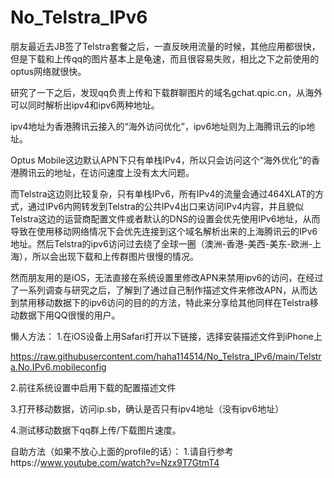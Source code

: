 # No_Telstra_IPv6
朋友最近去JB签了Telstra套餐之后，一直反映用流量的时候，其他应用都很快，但是下载和上传qq的图片基本上是龟速，而且很容易失败，相比之下之前使用的optus网络就很快。

研究了一下之后，发现qq负责上传和下载群聊图片的域名gchat.qpic.cn，从海外可以同时解析出ipv4和ipv6两种地址。

ipv4地址为香港腾讯云接入的“海外访问优化”，ipv6地址则为上海腾讯云的ip地址。

Optus Mobile这边默认APN下只有单栈IPv4，所以只会访问这个“海外优化”的香港腾讯云的地址，在访问速度上没有太大问题。

而Telstra这边则比较复杂，只有单栈IPv6，所有IPv4的流量会通过464XLAT的方式，通过IPv6内网转发到Telstra的公共IPv4出口来访问IPv4内容，并且貌似Telstra这边的运营商配置文件或者默认的DNS的设置会优先使用IPv6地址，从而导致在使用移动网络情况下会优先连接到这个域名解析出来的上海腾讯云的IPv6地址。然后Telstra的ipv6访问过去绕了全球一圈（澳洲-香港-美西-美东-欧洲-上海），所以会出现下载和上传群图片很慢的情况。

然而朋友用的是iOS，无法直接在系统设置里修改APN来禁用ipv6的访问，在经过了一系列调查与研究之后，了解到了通过自己制作描述文件来修改APN，从而达到禁用移动数据下的ipv6访问的目的的方法，特此来分享给其他同样在Telstra移动数据下用QQ很慢的用户。

懒人方法：
1.在iOS设备上用Safari打开以下链接，选择安装描述文件到iPhone上

https://raw.githubusercontent.com/haha114514/No_Telstra_IPv6/main/Telstra.No.IPv6.mobileconfig

2.前往系统设置中启用下载的配置描述文件

3.打开移动数据，访问ip.sb，确认是否只有ipv4地址（没有ipv6地址）

4.测试移动数据下qq群上传/下载图片速度。

自助方法（如果不放心上面的profile的话）：
1.请自行参考https://www.youtube.com/watch?v=Nzx9T7GtmT4
